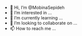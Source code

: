 - 👋 Hi, I’m @MobinaSepideh
- 👀 I’m interested in ...
- 🌱 I’m currently learning ...
- 💞️ I’m looking to collaborate on ...
- 📫 How to reach me ...

<!---
MobinaSepideh/MobinaSepideh is a ✨ special ✨
